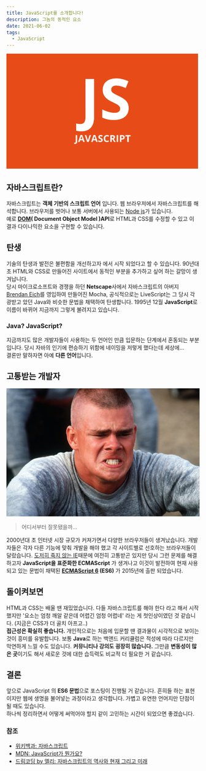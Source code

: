 ```yaml
---
title: JavaScript를 소개합니다!
description: 그놈의 동적인 요소
date: 2021-06-02
tags:
  - JavaScript
---
```


![js](./js02.png)

## 자바스크립트란?

자바스크립트는 **객체 기반의 스크립트 언어** 입니다. 웹 브라우저에서 자바스크립트를 해석합니다. 브라우저를 벗어나 보통 서버에서 사용되는 [Node js](https://nodejs.org/ko/)가 있습니다.  
예로 **[DOM](https://developer.mozilla.org/ko/docs/Web/API/Document_Object_Model/Introduction)( Document Object Model )API**로 HTML과
CSS를 수정할 수 있고 이 결과 다이나믹한 요소을 구현할 수 있습니다.

## 탄생

기술의 탄생과 발전은 불편함을 개선하고자 에서 시작 되었다고 할 수 있습니다. 90년대 초 HTML와 CSS로 만들어진 사이트에서 동적인 부분을 추가하고 싶어 하는 갈망이 생겨납니다.  
당시 마이크로소프트와 경쟁을 하던 **Netscape**사에서 자바스크립트의 아버지 [Brendan Eich](https://ko.wikipedia.org/wiki/%EB%B8%8C%EB%A0%8C%EB%8D%98_%EC%95%84%EC%9D%B4%ED%81%AC)를 영입하여 만들어진 Mocha, 공식적으로는 LiveScript는 그 당시 각광받고 았던 Java와 비슷한 문법을 채택하여 탄생합니다.
1995년 12월 **JavaScript**로 이름이 바뀌어 지금까지 그렇게 불려지고 있습니다.

### Java? JavaScript?

지금까지도 많은 개발자들이 사용하는 두 언어인 만큼 입문하는 단계에서 혼동되는 부분입니다. 당시 자바의 인기에 편승하기 위함에 네이밍을 저렇게 했다는데 세상에...  
 결론만 말하자면 아예 **다른 언어**입니다.

## 고통받는 개발자

![pain](./pain01.jpg)

> 어디서부터 잘못됐을까...

2000년대 초 인터넷 시장 규모가 커져가면서 다양한 브라우저들이 생겨났습니다. 개발자들은 각자 다른 기능에 맞춰 개발을 해야 했고 각 사이트별로 선호하는 브라우저들이 달랐습니다. [도저히 죽지 않는 IE](https://www.youtube.com/watch?v=r1zw_eM2aiQ)때문에 여전히 고통받곤 있지만 당시 그런 문제를 해결하고자 **JavaScript을 표준화한 ECMAScript** 가 생겨나고 이것이 발전하여 현재 사용되고 있는 문법이 채택된 **[ECMAScript 6](https://262.ecma-international.org/6.0/) (ES6)** 가 2015년에 출판 되었습니다.

## 돌이켜보면

HTML과 CSS는 배울 땐 재밌었습니다. 다들 자바스크립트를 해야 한다 라고 해서 시작했지만 '요소는 엄청 깨알 같은데 어렵긴 엄청 어렵네' 라는 게 첫인상이였던 것 같습니다. (지금은 CSS가 더 골치 아프고..)  
**접근성은 확실히 좋습니다.** 개인적으로는 처음에 입문할 땐 결과물이 시각적으로 보이는 것이 흥미를 유발합니다. 보통 **Java**로 하는 백앤드 커리큘럼은 적성에 따라 다르지만 막연하게 느낄 수도 있습니다. **커뮤니티나 강의도 굉장히 많습니다.** 그만큼 **변동성이 많은 곳**이기도 해서 새로운 것에 대한 습득력도 비교적 더 필요한 거 같습니다.

## 결론

앞으로 JavaScript 의 **ES6 문법**으로 포스팅이 진행될 거 같습니다.
흔히들 하는 표현이지만 웹에 생명을 불어넣는 과정이라고 생각합니다.
가볍고 유연한 언어지만 단점이 될 때도 있습니다.  
하나씩 정리하면서 어떻게 써먹어야 할지 같이 고민하는 시간이 되었으면 좋겠습니다.

### 참조

- [위키백과: 자바스크립트](https://ko.wikipedia.org/wiki/%EC%9E%90%EB%B0%94%EC%8A%A4%ED%81%AC%EB%A6%BD%ED%8A%B8#HTML%EA%B3%BC_%EC%9E%90%EB%B0%94%EC%8A%A4%ED%81%AC%EB%A6%BD%ED%8A%B8)
- [MDN: JavaScript가 뭔가요?](https://developer.mozilla.org/ko/docs/Learn/JavaScript/First_steps/What_is_JavaScript)
- [드림코딩 by 엘리: 자바스크립트의 역사와 현재 그리고 미래](https://www.youtube.com/watch?v=wcsVjmHrUQg&t=1s)
